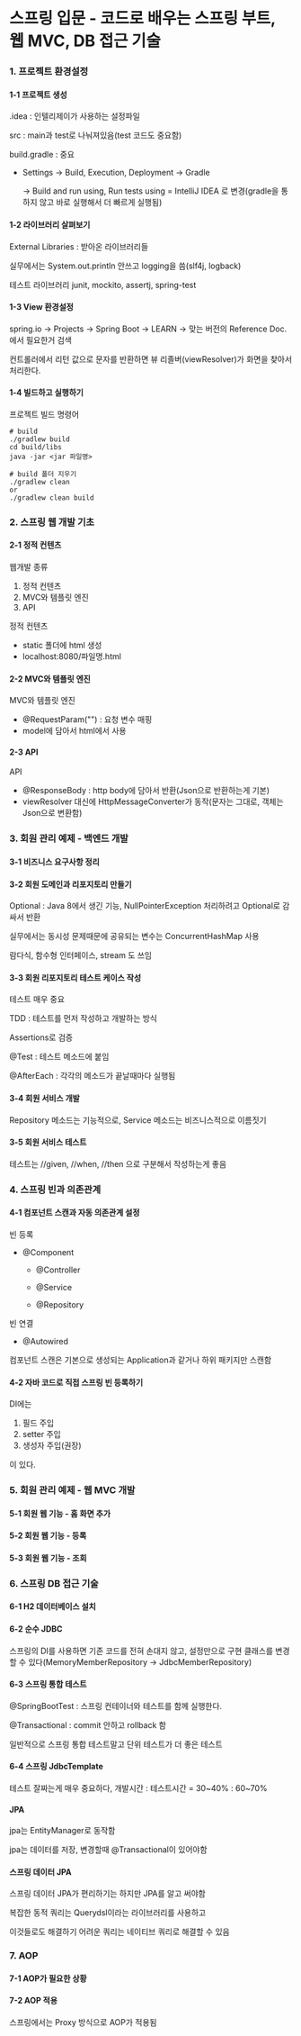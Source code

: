 # 스프링 입문 - 코드로 배우는 스프링 부트, 웹 MVC, DB 접근 기술

### 1. 프로젝트 환경설정

#### 1-1 프로젝트 생성

.idea : 인텔리제이가 사용하는 설정파일

src : main과 test로 나눠져있음(test 코드도 중요함)

build.gradle : 중요

- Settings  $\to$ Build, Execution, Deployment $\to$ Gradle

  $\to$ Build and run using, Run tests using = IntelliJ IDEA 로 변경(gradle을 통하지 않고 바로 실행해서 더 빠르게 실행됨)

#### 1-2 라이브러리 살펴보기

External Libraries : 받아온 라이브러리들

실무에서는 System.out.println 안쓰고 logging을 씀(slf4j, logback)

테스트 라이브러리 junit, mockito, assertj, spring-test

#### 1-3 View 환경설정

spring.io $\to$ Projects $\to$ Spring Boot $\to$ LEARN $\to$ 맞는 버전의 Reference Doc. 에서 필요한거 검색

컨트롤러에서 리턴 값으로 문자를 반환하면 뷰 리졸버(viewResolver)가 화면을 찾아서 처리한다.

#### 1-4 빌드하고 실행하기

프로젝트 빌드 명령어

```
# build
./gradlew build
cd build/libs
java -jar <jar 파일명>

# build 폴더 지우기
./gradlew clean
or
./gradlew clean build
```

### 2. 스프링 웹 개발 기초

#### 2-1 정적 컨텐츠

웹개발 종류

1. 정적 컨텐츠
2. MVC와 템플릿 엔진
3. API

정적 컨텐츠

- static 폴더에 html 생성
- localhost:8080/파일명.html

#### 2-2 MVC와 템플릿 엔진

MVC와 템플릿 엔진

- @RequestParam("") : 요청 변수 매핑
- model에 담아서 html에서 사용

#### 2-3 API

API

- @ResponseBody : http body에 담아서 반환(Json으로 반환하는게 기본)
- viewResolver 대신에 HttpMessageConverter가 동작(문자는 그대로, 객체는 Json으로 변환함)

### 3. 회원 관리 예제 - 백엔드 개발

#### 3-1 비즈니스 요구사항 정리

#### 3-2 회원 도메인과 리포지토리 만들기

Optional<class> : Java 8에서 생긴 기능, NullPointerException 처리하려고 Optional로 감싸서 반환

실무에서는 동시성 문제때문에 공유되는 변수는 ConcurrentHashMap 사용

람다식, 함수형 인터페이스, stream 도 쓰임

#### 3-3 회원 리포지토리 테스트 케이스 작성

테스트 매우 중요

TDD : 테스트를 먼저 작성하고 개발하는 방식

Assertions로 검증

@Test : 테스트 메소드에 붙임

@AfterEach : 각각의 메소드가 끝날때마다 실행됨

#### 3-4 회원 서비스 개발

Repository 메소드는 기능적으로, Service 메소드는 비즈니스적으로 이름짓기

#### 3-5 회원 서비스 테스트

테스트는 //given, //when, //then 으로 구분해서 작성하는게 좋음

### 4. 스프링 빈과 의존관계

#### 4-1 컴포넌트 스캔과 자동 의존관계 설정

빈 등록

- @Component

  - @Controller

  - @Service

  - @Repository

빈 연결

- @Autowired

컴포넌트 스캔은 기본으로 생성되는 Application과 같거나 하위 패키지만 스캔함

#### 4-2 자바 코드로 직접 스프링 빈 등록하기

DI에는

1. 필드 주입
2. setter 주입
3. 생성자 주입(권장)

이 있다.

### 5. 회원 관리 예제 - 웹 MVC 개발

#### 5-1 회원 웹 기능 - 홈 화면 추가

#### 5-2 회원 웹 기능 - 등록

#### 5-3 회원 웹 기능 - 조회

### 6. 스프링 DB 접근 기술

#### 6-1 H2 데이터베이스 설치

#### 6-2 순수 JDBC

스프링의 DI를 사용하면 기존 코드를 전혀 손대지 않고, 설정만으로 구현 클래스를 변경할 수 있다(MemoryMemberRepository $\to$ JdbcMemberRepository)

#### 6-3 스프링 통합 테스트

@SpringBootTest : 스프링 컨테이너와 테스트를 함께 실행한다.

@Transactional : commit 안하고 rollback 함

일반적으로 스프링 통합 테스트말고 단위 테스트가 더 좋은 테스트

#### 6-4 스프링 JdbcTemplate

테스트 잘짜는게 매우 중요하다, 개발시간 : 테스트시간 = 30~40% : 60~70%

#### JPA

jpa는 EntityManager로 동작함

jpa는 데이터를 저장, 변경할때 @Transactional이 있어야함

#### 스프링 데이터 JPA

스프링 데이터 JPA가 편리하기는 하지만 JPA를 알고 써야함

복잡한 동적 쿼리는 Querydsl이라는 라이브러리를 사용하고

이것들로도 해결하기 어려운 쿼리는 네이티브 쿼리로 해결할 수 있음

### 7. AOP

#### 7-1 AOP가 필요한 상황

#### 7-2 AOP 적용

스프링에서는 Proxy 방식으로 AOP가 적용됨

